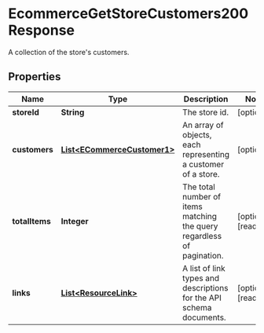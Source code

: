 

# EcommerceGetStoreCustomers200Response

A collection of the store's customers.

## Properties

| Name | Type | Description | Notes |
|------------ | ------------- | ------------- | -------------|
|**storeId** | **String** | The store id. |  [optional] |
|**customers** | [**List&lt;ECommerceCustomer1&gt;**](ECommerceCustomer1.md) | An array of objects, each representing a customer of a store. |  [optional] |
|**totalItems** | **Integer** | The total number of items matching the query regardless of pagination. |  [optional] [readonly] |
|**links** | [**List&lt;ResourceLink&gt;**](ResourceLink.md) | A list of link types and descriptions for the API schema documents. |  [optional] [readonly] |



